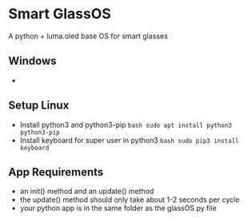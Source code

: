 # Smart GlassOS

A python + luma.oled base OS for smart glasses

## Windows
+

## Setup Linux
+ Install python3 and python3-pip
```bash sudo apt install python3 python3-pip```
+ Install keyboard for super user in python3
```bash sudo pip3 install keyboard```

## App Requirements
+ an init() method and an update()  method
+ the update() method should only take about 1-2 seconds per cycle
+ your python app is in the same folder as the glassOS.py file

